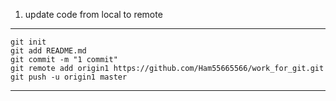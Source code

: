 1. update code from local to remote
--------------------------------------------------------------------------------------------
    git init
    git add README.md
    git commit -m "1 commit"
    git remote add origin1 https://github.com/Ham55665566/work_for_git.git
    git push -u origin1 master 
--------------------------------------------------------------------------------------------
